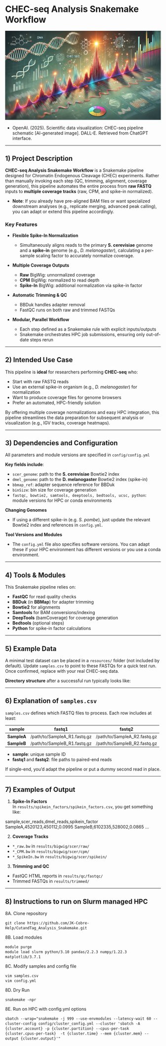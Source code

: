 # CHEC-seq Analysis Snakemake Workflow

![CHEC Analysis](/images/CHECSeq_pipeline.png)  
- OpenAI. (2025). Scientific data visualization: CHEC-seq pipeline schematic [AI-generated image]. DALL-E. Retrieved from ChatGPT interface.

---

## 1) Project Description

**CHEC-seq Analysis Snakemake Workflow** is a Snakemake pipeline designed for Chromatin Endogenous Cleavage (CHEC) experiments. Rather than manually invoking each step (QC, trimming, alignment, coverage generation), this pipeline automates the entire process from **raw FASTQ** inputs to **multiple coverage tracks** (raw, CPM, and spike-in normalized).

+ **Note**: If you already have pre-aligned BAM files or want specialized downstream analyses (e.g., replicate merging, advanced peak calling), you can adapt or extend this pipeline accordingly.

### Key Features

- **Flexible Spike-In Normalization**  
  + Simultaneously aligns reads to the primary **S. cerevisiae** genome and a **spike-in** genome (e.g., *D. melanogaster*), calculating a per-sample scaling factor to accurately normalize coverage.

- **Multiple Coverage Outputs**  
  + **Raw** BigWig: unnormalized coverage  
  + **CPM** BigWig: normalized to read depth  
  + **Spike-In** BigWig: additional normalization via spike-in factor

- **Automatic Trimming & QC**  
  + BBDuk handles adapter removal  
  + FastQC runs on both raw and trimmed FASTQs

- **Modular, Parallel Workflow**  
  + Each step defined as a Snakemake rule with explicit inputs/outputs  
  + Snakemake orchestrates HPC job submissions, ensuring only out-of-date steps rerun

---

## 2) Intended Use Case

This pipeline is **ideal** for researchers performing **CHEC-seq** who:

- Start with raw FASTQ reads  
- Use an external spike-in organism (e.g., *D. melanogaster*) for normalization  
- Want to produce coverage files for genome browsers  
- Prefer an automated, HPC-friendly solution

By offering multiple coverage normalizations and easy HPC integration, this pipeline streamlines the data preparation for subsequent analysis or visualization (e.g., IGV tracks, coverage heatmaps).

---

## 3) Dependencies and Configuration

All parameters and module versions are specified in `config/config.yml`

**Key fields include**:
- `scer_genome`: path to the **S. cerevisiae** Bowtie2 index  
- `dmel_genome`: path to the **D. melanogaster** Bowtie2 index (spike-in)  
- `bbmap_ref`: adapter sequence reference for BBDuk  
- `binSize`: bin size for coverage generation  
- `fastqc, bowtie2, samtools, deeptools, bedtools, ucsc, python`: module versions for HPC or conda environments

**Changing Genomes**  
+ If using a different spike-in (e.g. *S. pombe*), just update the relevant Bowtie2 index and references in `config.yml`.

**Tool Versions and Modules**  
+ The `config.yml` file also specifies software versions. You can adapt these if your HPC environment has different versions or you use a conda environment.

---

## 4) Tools & Modules

This Snakemake pipeline relies on:
- **FastQC** for read quality checks  
- **BBDuk** (in **BBMap**) for adapter trimming  
- **Bowtie2** for alignments  
- **Samtools** for BAM conversions/indexing  
- **DeepTools** (bamCoverage) for coverage generation  
- **Bedtools** (optional steps)  
- **Python** for spike-in factor calculations

---

## 5) Example Data

A minimal test dataset can be placed in a `resources/` folder (not included by default). Update `samples.csv` to point to these FASTQs for a quick test run. Once confirmed, replace with your real CHEC-seq data.

**Directory structure** after a successful run typically looks like:


---

## 6) Explanation of `samples.csv`

`samples.csv` defines which FASTQ files to process. Each row includes at least:

| sample             | fastq1                        | fastq2                       |
|--------------------|-------------------------------|------------------------------|
| **SampleA**        | /path/to/SampleA_R1.fastq.gz  | /path/to/SampleA_R2.fastq.gz |
| **SampleB**        | /path/to/SampleB_R1.fastq.gz  | /path/to/SampleB_R2.fastq.gz |

+ **sample**: unique sample ID
+ **fastq1** and **fastq2**: file paths to paired-end reads

If single-end, you’d adapt the pipeline or put a dummy second read in place.

---

## 7) Examples of Output

1. **Spike-In Factors**  
   In `results/spikein_factors/spikein_factors.csv`, you get something like:

sample,scer_reads,dmel_reads,spikein_factor SampleA,4520123,450112,0.0995 SampleB,6102335,528002,0.0865 ...


2. **Coverage Tracks**  
- `*_raw.bw` in `results/bigwig/scer/raw/`
- `*_CPM.bw` in `results/bigwig/scer/cpm/`
- `*_SpikeIn.bw` in `results/bigwig/scer/spikein/`

3. **Trimming and QC**  
- FastQC HTML reports in `results/qc/fastqc/`
- Trimmed FASTQs in `results/trimmed/`

---

## 8) Instructions to run on Slurm managed HPC
8A. Clone repository
```
git clone https://github.com/JK-Cobre-Help/CutandTag_Analysis_Snakemake.git
```
8B. Load modules
```
module purge
module load slurm python/3.10 pandas/2.2.3 numpy/1.22.3 matplotlib/3.7.1
```
8C. Modify samples and config file
```
vim samples.csv
vim config.yml
```
8D. Dry Run
```
snakemake -npr
```
8E. Run on HPC with config.yml options
```
sbatch --wrap="snakemake -j 999 --use-envmodules --latency-wait 60 --cluster-config config/cluster_config.yml --cluster 'sbatch -A {cluster.account} -p {cluster.partition} --cpus-per-task {cluster.cpus-per-task}  -t {cluster.time} --mem {cluster.mem} --output {cluster.output}'"
```
